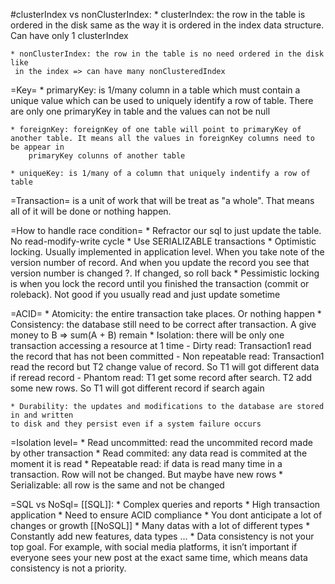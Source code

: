 #clusterIndex vs nonClusterIndex: 
    * clusterIndex: the row in the table is ordered in the disk same as the way it is ordered in the index data structure. Can have only 1 clusterIndex
     
    * nonClusterIndex: the row in the table is no need ordered in the disk like 
     in the index => can have many nonClusteredIndex

=Key=
    * primaryKey: is 1/many column in a table which must contain a unique value 
     which can be used to uniquely identify a row of table. There are only one 
     primaryKey in table and the values can not be null
     
    * foreignKey: foreignKey of one table will point to primaryKey of another table. It means all the values in foreignKey columns need to be appear in 
        primaryKey colunns of another table
        
    * uniqueKey: is 1/many of a column that uniquely indentify a row of table

=Transaction=
    is a unit of work that will be treat as "a whole". That means all of it will be done or nothing happen.
    
=How to handle race condition=
    * Refractor our sql to just update the table. No read-modify-write cycle
    * Use SERIALIZABLE transactions
    * Optimistic locking. Usually implemented in application level. When you take note
    of the version number of record. And when you update the record you see that version number
    is changed ?. If changed, so roll back
    * Pessimistic locking is when you lock the record until you finished the transaction 
      (commit or roleback). Not good if you usually read and just update sometime
      
=ACID=
    * Atomicity: the entire transaction take places. Or nothing happen
    * Consistency: the database still need to be correct after transaction. A give money to B => sum(A + B) remain
    * Isolation: there will be only one transaction accessing a resource at 1 time
        - Dirty read: Transaction1 read the record that has not been committed
        - Non repeatable read: Transaction1 read the record but T2 change value of record. So T1 will 
          got different data if reread record
        - Phantom read: T1 get some record after search. T2 add some new rows. So T1 will 
          got different record if search again
          
    * Durability: the updates and modifications to the database are stored in and written 
    to disk and they persist even if a system failure occurs

=Isolation level=
    * Read uncommitted: read the uncommited record made by other transaction
    * Read commited: any data read is commited at the moment it is read
    * Repeatable read: if data is read many time in a transaction. Row will not be changed. But maybe have new rows
    * Serializable: all row is the same and not be changed

=SQL vs NoSql=
    [[SQL]]:
    * Complex queries and reports
    * High transaction application
    * Need to ensure ACID compliance
    * You dont anticipate a lot of changes or growth
    [[NoSQL]]
    * Many datas with a lot of different types
    * Constantly add new features, data types ...
    * Data consistency is not your top goal. For example, with social media platforms, 
    it isn’t important if everyone sees your new post at the exact same time, which means data consistency is not a priority.

